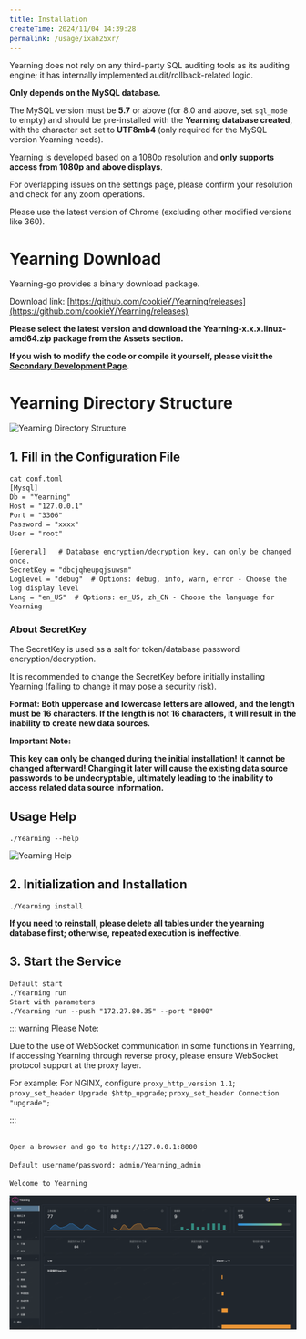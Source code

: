 ```yaml
---
title: Installation
createTime: 2024/11/04 14:39:28
permalink: /usage/ixah25xr/
---
```


Yearning does not rely on any third-party SQL auditing tools as its auditing engine; it has internally implemented audit/rollback-related logic.

**Only depends on the MySQL database.**

The MySQL version must be **5.7** or above (for 8.0 and above, set `sql_mode` to empty) and should be pre-installed with the **Yearning database created**, with the character set set to **UTF8mb4** (only required for the MySQL version Yearning needs).

Yearning is developed based on a 1080p resolution and **only supports access from 1080p and above displays**.

For overlapping issues on the settings page, please confirm your resolution and check for any zoom operations.

Please use the latest version of Chrome (excluding other modified versions like 360).

# Yearning Download

Yearning-go provides a binary download package.

Download link: [https://github.com/cookieY/Yearning/releases](https://github.com/cookieY/Yearning/releases)

**Please select the latest version and download the Yearning-x.x.x.linux-amd64.zip package from the Assets section.**

**If you wish to modify the code or compile it yourself, please visit the [Secondary Development Page]().**

# Yearning Directory Structure

![Yearning Directory Structure](https://wuchen-1252812685.cos.ap-shanghai.myqcloud.com/img/yearning/20210301141132.png)

## 1. Fill in the Configuration File

```shell
cat conf.toml
[Mysql]
Db = "Yearning"
Host = "127.0.0.1"
Port = "3306"
Password = "xxxx"
User = "root"

[General]   # Database encryption/decryption key, can only be changed once.
SecretKey = "dbcjqheupqjsuwsm"
LogLevel = "debug"  # Options: debug, info, warn, error - Choose the log display level
Lang = "en_US"  # Options: en_US, zh_CN - Choose the language for Yearning
```

### About SecretKey

The SecretKey is used as a salt for token/database password encryption/decryption.

It is recommended to change the SecretKey before initially installing Yearning (failing to change it may pose a security risk).

**Format: Both uppercase and lowercase letters are allowed, and the length must be 16 characters. If the length is not 16 characters, it will result in the inability to create new data sources.**

**Important Note:**

**This key can only be changed during the initial installation! It cannot be changed afterward! Changing it later will cause the existing data source passwords to be undecryptable, ultimately leading to the inability to access related data source information.**

## Usage Help

```shell
./Yearning --help
```

![Yearning Help](https://wuchen-1252812685.cos.ap-shanghai.myqcloud.com/img/yearning/20210301141137.jpg)

## 2. Initialization and Installation

```shell
./Yearning install
```

**If you need to reinstall, please delete all tables under the yearning database first; otherwise, repeated execution is ineffective.**

## 3. Start the Service

```shell
Default start
./Yearning run
Start with parameters
./Yearning run --push "172.27.80.35" --port "8000"
```

::: warning
Please Note:

Due to the use of WebSocket communication in some functions in Yearning, if accessing Yearning through reverse proxy, please ensure WebSocket protocol support at the proxy layer.

For example: For NGINX, configure `proxy_http_version 1.1`; `proxy_set_header Upgrade $http_upgrade`; `proxy_set_header Connection "upgrade";`

:::

```

Open a browser and go to http://127.0.0.1:8000

Default username/password: admin/Yearning_admin

Welcome to Yearning

```

![Yearning Dashboard](/images/dash01.png)
